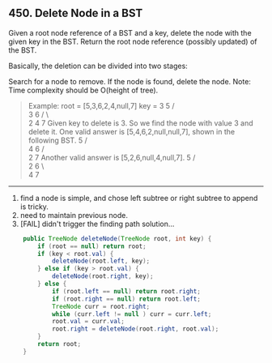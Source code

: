 ## 450. Delete Node in a BST

Given a root node reference of a BST and a key, delete the node with the given key in the BST. Return the root node reference (possibly updated) of the BST.

Basically, the deletion can be divided into two stages:

Search for a node to remove.
If the node is found, delete the node.
Note: Time complexity should be O(height of tree).

>Example:
root = [5,3,6,2,4,null,7]
key = 3
    5
   / \
  3   6
 / \   \
2   4   7
Given key to delete is 3. So we find the node with value 3 and delete it.
One valid answer is [5,4,6,2,null,null,7], shown in the following BST.
    5
   / \
  4   6
 /     \
2       7
Another valid answer is [5,2,6,null,4,null,7].
    5
   / \
  2   6
   \   \
    4   7

----

1. find a node is simple, and chose left subtree or right subtree to append is tricky.
2. need to maintain previous node.
3. [FAIL] didn't trigger the finding path solution...

```java
    public TreeNode deleteNode(TreeNode root, int key) {
        if (root == null) return root;
        if (key < root.val) {
            deleteNode(root.left, key);
        } else if (key > root.val) {
            deleteNode(root.right, key);
        } else {
            if (root.left == null) return root.right;
            if (root.right == null) return root.left;
            TreeNode curr = root.right;
            while (curr.left != null ) curr = curr.left;
            root.val = curr.val;
            root.right = deleteNode(root.right, root.val);
        }
        return root;
    }
```